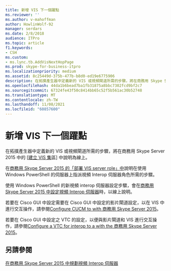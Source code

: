 ```yaml
---
title: 新增 VIS 下一個躍點
ms.reviewer: ''
ms.author: v-mahoffman
author: HowlinWolf-92
manager: serdars
ms.date: 2/8/2018
audience: ITPro
ms.topic: article
f1.keywords:
- CSH
ms.custom:
- ms.lync.tb.AddVisNextHopPage
ms.prod: skype-for-business-itpro
ms.localizationpriority: medium
ms.assetid: 8c25449d-375b-477b-b8d0-ed19e6775906
description: 在拓撲產生器中定義新的 VIS 或視頻閘道所需的步驟，將在商務用 Skype Server 2015 中的 [建立 VIS 集區] 中說明為線上。
ms.openlocfilehash: 44da1b6bead7ba1fb31875a8bbc7302fcd9bf2c7
ms.sourcegitcommit: 67324fe43f50c8414bb65c52f5b561ac30b52748
ms.translationtype: MT
ms.contentlocale: zh-TW
ms.lasthandoff: 11/08/2021
ms.locfileid: "60857600"
---
```

# <a name="add-vis-next-hop"></a>新增 VIS 下一個躍點
 
在拓撲產生器中定義新的 VIS 或視頻閘道所需的步驟，將在商務用 Skype Server 2015 中的 [[建立 VIS 集](../../deploy/deploy-video-interop-server/create-a-vis-pool.md)區] 中說明為線上。
  
在[商務用 Skype Server 2015 的「部署 VIS server role」中](../../deploy/deploy-video-interop-server/deploy-the-vis-server-role.md)說明在使用 Windows PowerShell 的伺服器上指派視頻 Interop 伺服器角色所需的步驟。
  
使用 Windows PowerShell 的新視頻 interop 伺服器設定步驟，會在[商務用 Skype Server 2015 中設定視頻 Interop 伺服器](../../deploy/deploy-video-interop-server/configure-the-vis.md)時，以線上說明。
  
 若要在 Cisco GUI 中設定需要在 Cisco GUI 中設定的影片閘道設定，以在 VIS 中進行交互操作，請參閱[Configure CUCM to with 商務用 Skype Server 2015](../../deploy/deploy-video-interop-server/configure-cucm-for-interoperation.md)。
  
 若要在 Cisco GUI 中設定之 VTC 的設定，以便與影片閘道和 VIS 進行交互操作，請參閱[Configure a VTC for interop to a with the 商務用 Skype Server 2015](../../deploy/deploy-video-interop-server/configure-a-vtc-for-interoperation.md)。
  
## <a name="see-also"></a>另請參閱

[在商務用 Skype Server 2015 中規劃視頻 Interop 伺服器](../../plan-your-deployment/video-interop-server.md)
